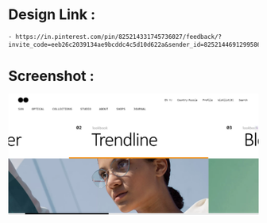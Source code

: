 # Design Link :

    - https://in.pinterest.com/pin/825214331745736027/feedback/?invite_code=eeb26c2039134ae9bcddc4c5d10d622a&sender_id=825214469129958622

# Screenshot :

![Preview Trendline](image.png)
